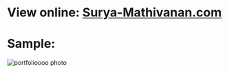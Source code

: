 # View online: [Surya-Mathivanan.com](https://surya-com.netlify.app/)

# Sample:
![portfolioooo photo](https://github.com/user-attachments/assets/c1d5a531-6ec8-47ec-b052-f6359a1a44d5)
